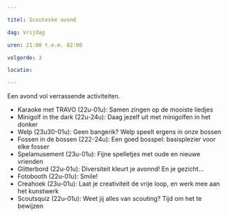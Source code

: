 ```yaml
---

titel: Scouteske avond

dag: Vrijdag

uren: 21:00 t.e.m. 02:00

volgorde: 3

locatie: 

---
```


Een avond vol verrassende activiteiten. 
- Karaoke met TRAVO (22u-01u): Samen zingen op de mooiste liedjes
- Minigolf in the dark (22u-24u): Daag jezelf uit met minigolfen in het donker      
- Welp (23u30-01u): Geen bangerik? Welp speelt ergens in onze bossen
- Fossen in de bossen (222-24u): Een goed bosspel: basisplezier voor elke fosser
- Spelamusement (23u-01u): Fijne spelletjes met oude en nieuwe vrienden
- Glitterbord (22u-01u): Diversiteit kleurt je avonnd! En je gezicht...
- Fotobooth (22u-01u): Smile!
- Creahoek (23u-01u): Laat je creativiteit de vrije loop, en werk mee aan het kunstwerk
- Scoutsquiz (22u-01u): Weet jij alles van scouting? Tijd om het te bewijzen